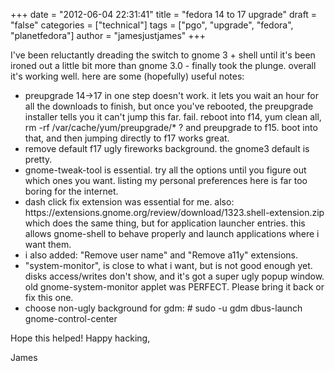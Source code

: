 +++
date = "2012-06-04 22:31:41"
title = "fedora 14 to 17 upgrade"
draft = "false"
categories = ["technical"]
tags = ["pgo", "upgrade", "fedora", "planetfedora"]
author = "jamesjustjames"
+++

I've been reluctantly dreading the switch to gnome 3 + shell until it's been ironed out a little bit more than gnome 3.0 - finally took the plunge. overall it's working well. here are some (hopefully) useful notes:
<ul>
	<li>preupgrade 14-&gt;17 in one step doesn't work. it lets you wait an hour for all the downloads to finish, but once you've rebooted, the preupgrade installer tells you it can't jump this far. fail. reboot into f14, yum clean all, rm -rf /var/cache/yum/preupgrade/* ? and preupgrade to f15. boot into that, and then jumping directly to f17 works great.</li>
	<li>remove default f17 ugly fireworks background. the gnome3 default is pretty.</li>
	<li>gnome-tweak-tool is essential. try all the options until you figure out which ones you want. listing my personal preferences here is far too boring for the internet.</li>
	<li>dash click fix extension was essential for me. also: https://extensions.gnome.org/review/download/1323.shell-extension.zip which does the same thing, but for application launcher entries. this allows gnome-shell to behave properly and launch applications where i want them.</li>
	<li>i also added: "Remove user name" and "Remove a11y" extensions.</li>
	<li>"system-monitor", is close to what i want, but is not good enough yet. disks access/writes don't show, and it's got a super ugly popup window. old gnome-system-monitor applet was PERFECT. Please bring it back or fix this one.</li>
	<li>choose non-ugly background for gdm: # sudo -u gdm dbus-launch gnome-control-center</li>
</ul>
Hope this helped! Happy hacking,

James

